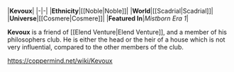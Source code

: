 |**Kevoux**|
|-|-|
|**Ethnicity**|[[Noble\|Noble]]|
|**World**|[[Scadrial\|Scadrial]]|
|**Universe**|[[Cosmere\|Cosmere]]|
|**Featured In**|*Mistborn Era 1*|

**Kevoux** is a friend of [[Elend Venture\|Elend Venture]], and a member of his philosophers club.
He is either the head or the heir of a house which is not very influential, compared to the other members of the club.



https://coppermind.net/wiki/Kevoux
